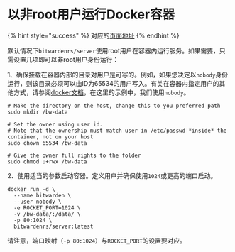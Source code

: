 # 以非root用户运行Docker容器

{% hint style="success" %}
对应的[页面地址](https://github.com/dani-garcia/bitwarden_rs/wiki/Running-docker-container-with-non-root-user)
{% endhint %}

默认情况下`bitwardenrs/server`使用root用户在容器内运行服务。如果需要，只需设置几项即可以非root用户身份运行：

1、确保挂载在容器内部的目录对用户是可写的。例如，如果您决定以`nobody`身份运行，则该目录必须可以由ID为65534的用户写入。有关在容器内指定用户的其他方式，请参阅[docker文档](https://docs.docker.com/engine/reference/run/#user)，在这里的示例中，我们使用`nobody`。

```text
# Make the directory on the host, change this to you preferred path
sudo mkdir /bw-data

# Set the owner using user id. 
# Note that the ownership must match user in /etc/passwd *inside* the container, not on your host
sudo chown 65534 /bw-data

# Give the owner full rights to the folder
sudo chmod u+rwx /bw-data
```

2、使用适当的参数启动容器。定义用户并确保使用`1024`或更高的端口启动。

```text
docker run -d \
  --name bitwarden \
  --user nobody \
  -e ROCKET_PORT=1024 \
  -v /bw-data/:/data/ \
  -p 80:1024 \
  bitwardenrs/server:latest
```

请注意，端口映射（`-p 80:1024`）与`ROCKET_PORT`的设置要对应。

